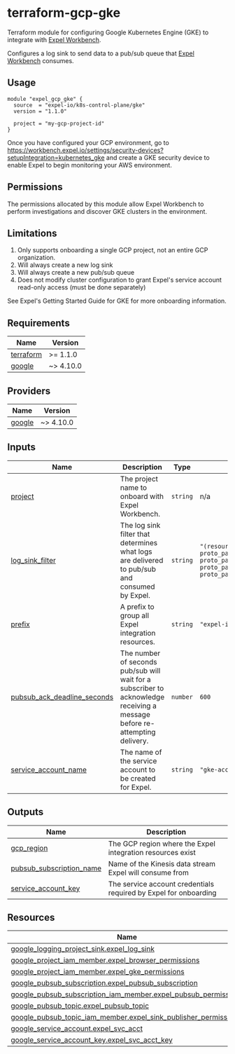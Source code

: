 # terraform-gcp-gke
Terraform module for configuring Google Kubernetes Engine (GKE) to integrate with [Expel Workbench](https://workbench.expel.io/).

Configures a log sink to send data to a pub/sub queue that
[Expel Workbench](https://workbench.expel.io/) consumes.

## Usage
```hcl
module "expel_gcp_gke" {
  source  = "expel-io/k8s-control-plane/gke"
  version = "1.1.0"

  project = "my-gcp-project-id"
}
```
Once you have configured your GCP environment, go to
https://workbench.expel.io/settings/security-devices?setupIntegration=kubernetes_gke and create a GKE
security device to enable Expel to begin monitoring your AWS environment.

## Permissions
The permissions allocated by this module allow Expel Workbench to perform investigations and discover GKE clusters in the environment.

## Limitations
1. Only supports onboarding a single GCP project, not an entire GCP organization.
2. Will always create a new log sink
3. Will always create a new pub/sub queue
4. Does not modify cluster configuration to grant Expel's service account read-only access (must be done separately)

See Expel's Getting Started Guide for GKE for more onboarding information.

<!-- begin-tf-docs -->
## Requirements

| Name | Version |
|------|---------|
| <a name="requirement_terraform"></a> [terraform](#requirement\_terraform) | >= 1.1.0 |
| <a name="requirement_google"></a> [google](#requirement\_google) | ~> 4.10.0 |
## Providers

| Name | Version |
|------|---------|
| <a name="provider_google"></a> [google](#provider\_google) | ~> 4.10.0 |
## Inputs

| Name | Description | Type | Default | Required |
|------|-------------|------|---------|:--------:|
| <a name="input_project"></a> [project](#input\_project) | The project name to onboard with Expel Workbench. | `string` | n/a | yes |
| <a name="input_log_sink_filter"></a> [log\_sink\_filter](#input\_log\_sink\_filter) | The log sink filter that determines what logs are delivered to pub/sub and consumed by Expel. | `string` | `"(resource.type=gke_cluster OR resource.type=k8s_cluster)\n-proto_payload.method_name=\"io.k8s.core.v1.nodes.proxy.get\"\n-proto_payload.method_name=\"io.k8s.coordination.v1.leases.update\"\n-proto_payload.method_name=\"io.k8s.core.v1.limitranges.update\"\n-proto_payload.method_name=\"io.k8s.autoscaling\"\n"` | no |
| <a name="input_prefix"></a> [prefix](#input\_prefix) | A prefix to group all Expel integration resources. | `string` | `"expel-integration"` | no |
| <a name="input_pubsub_ack_deadline_seconds"></a> [pubsub\_ack\_deadline\_seconds](#input\_pubsub\_ack\_deadline\_seconds) | The number of seconds pub/sub will wait for a subscriber to acknowledge receiving a message before re-attempting delivery. | `number` | `600` | no |
| <a name="input_service_account_name"></a> [service\_account\_name](#input\_service\_account\_name) | The name of the service account to be created for Expel. | `string` | `"gke-account"` | no |
## Outputs

| Name | Description |
|------|-------------|
| <a name="output_gcp_region"></a> [gcp\_region](#output\_gcp\_region) | The GCP region where the Expel integration resources exist |
| <a name="output_pubsub_subscription_name"></a> [pubsub\_subscription\_name](#output\_pubsub\_subscription\_name) | Name of the Kinesis data stream Expel will consume from |
| <a name="output_service_account_key"></a> [service\_account\_key](#output\_service\_account\_key) | The service account credentials required by Expel for onboarding |
## Resources

| Name | Type |
|------|------|
| [google_logging_project_sink.expel_log_sink](https://registry.terraform.io/providers/hashicorp/google/latest/docs/resources/logging_project_sink) | resource |
| [google_project_iam_member.expel_browser_permissions](https://registry.terraform.io/providers/hashicorp/google/latest/docs/resources/project_iam_member) | resource |
| [google_project_iam_member.expel_gke_permissions](https://registry.terraform.io/providers/hashicorp/google/latest/docs/resources/project_iam_member) | resource |
| [google_pubsub_subscription.expel_pubsub_subscription](https://registry.terraform.io/providers/hashicorp/google/latest/docs/resources/pubsub_subscription) | resource |
| [google_pubsub_subscription_iam_member.expel_pubsub_permissions](https://registry.terraform.io/providers/hashicorp/google/latest/docs/resources/pubsub_subscription_iam_member) | resource |
| [google_pubsub_topic.expel_pubsub_topic](https://registry.terraform.io/providers/hashicorp/google/latest/docs/resources/pubsub_topic) | resource |
| [google_pubsub_topic_iam_member.expel_sink_publisher_permissions](https://registry.terraform.io/providers/hashicorp/google/latest/docs/resources/pubsub_topic_iam_member) | resource |
| [google_service_account.expel_svc_acct](https://registry.terraform.io/providers/hashicorp/google/latest/docs/resources/service_account) | resource |
| [google_service_account_key.expel_svc_acct_key](https://registry.terraform.io/providers/hashicorp/google/latest/docs/resources/service_account_key) | resource |
<!-- end-tf-docs -->
